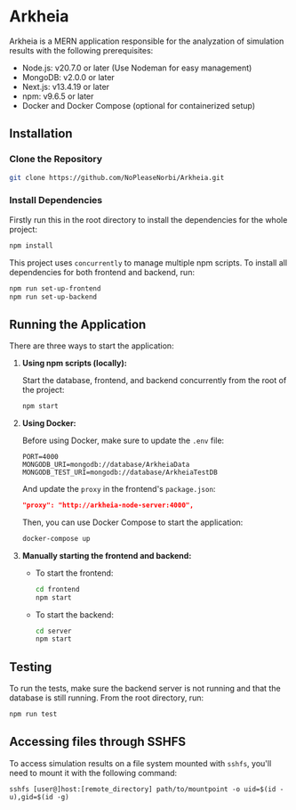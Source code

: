 # Arkheia

Arkheia is a MERN application responsible for the analyzation of simulation results with the following prerequisites:

- Node.js: v20.7.0 or later (Use Nodeman for easy management)
- MongoDB: v2.0.0 or later
- Next.js: v13.4.19 or later
- npm: v9.6.5 or later
- Docker and Docker Compose (optional for containerized setup)

## Installation

### Clone the Repository

```bash
git clone https://github.com/NoPleaseNorbi/Arkheia.git
```

### Install Dependencies

Firstly run this in the root directory to install the dependencies for the whole project:

```bash
npm install
```
This project uses `concurrently` to manage multiple npm scripts. To install all dependencies for both frontend and backend, run:

```bash
npm run set-up-frontend
npm run set-up-backend
```

## Running the Application

There are three ways to start the application:

1. **Using npm scripts (locally):**

   Start the database, frontend, and backend concurrently from the root of the project:

   ```bash
   npm start
   ```

2. **Using Docker:**

   Before using Docker, make sure to update the `.env` file:

   ```
   PORT=4000
   MONGODB_URI=mongodb://database/ArkheiaData
   MONGODB_TEST_URI=mongodb://database/ArkheiaTestDB
   ```

   And update the `proxy` in the frontend's `package.json`:

   ```json
   "proxy": "http://arkheia-node-server:4000",
   ```

   Then, you can use Docker Compose to start the application:

   ```bash
   docker-compose up
   ```

3. **Manually starting the frontend and backend:**

   - To start the frontend:

     ```bash
     cd frontend
     npm start
     ```

   - To start the backend:

     ```bash
     cd server
     npm start
     ```

## Testing

To run the tests, make sure the backend server is not running and that the database is still running. From the root directory, run:

```bash
npm run test
```


## Accessing files through SSHFS

To access simulation results on a file system mounted with `sshfs`, you'll need to mount it with the following command:

```
sshfs [user@]host:[remote_directory] path/to/mountpoint -o uid=$(id -u),gid=$(id -g)
```
